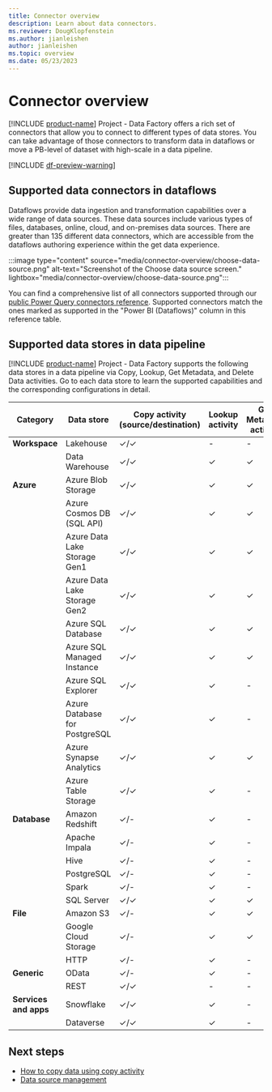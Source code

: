 ```yaml
---
title: Connector overview
description: Learn about data connectors.
ms.reviewer: DougKlopfenstein
ms.author: jianleishen
author: jianleishen
ms.topic: overview 
ms.date: 05/23/2023
---
```


# Connector overview

[!INCLUDE [product-name](../includes/product-name.md)] Project - Data Factory offers a rich set of connectors that allow you to connect to different types of data stores. You can take advantage of those connectors to transform data in dataflows or move a PB-level of dataset with high-scale in a data pipeline.

[!INCLUDE [df-preview-warning](includes/df-preview-warning.md)]

## Supported data connectors in dataflows

Dataflows provide data ingestion and transformation capabilities over a wide range of data sources. These data sources include various types of files, databases, online, cloud, and on-premises data sources. There are greater than 135 different data connectors, which are accessible from the dataflows authoring experience within the get data experience.

:::image type="content" source="media/connector-overview/choose-data-source.png" alt-text="Screenshot of the Choose data source screen." lightbox="media/connector-overview/choose-data-source.png":::

You can find a comprehensive list of all connectors supported through our [public Power Query connectors reference](/power-query/connectors/). Supported connectors match the ones marked as supported in the "Power BI (Dataflows)" column in this reference table.

## Supported data stores in data pipeline

[!INCLUDE [product-name](../includes/product-name.md)] Project - Data Factory supports the following data stores in a data pipeline via Copy, Lookup, Get Metadata, and Delete Data activities. Go to each data store to learn the supported capabilities and the corresponding configurations in detail.

| **Category** | **Data store** | **Copy activity (source/destination)** | **Lookup activity** | **Get Metadata activity** | **Delete activity** | **Script activity** | **Stored Procedure activity** |
|---|---|---|---|---|---|---|---|
| **Workspace** | Lakehouse | ✓/✓ | - | - | ✓ | - | - |
|  | Data Warehouse | ✓/✓ | ✓ | ✓ | - | ✓ | ✓ |
| **Azure** | Azure Blob Storage | ✓/✓ | ✓ | ✓ | ✓ | - | - |
|  | Azure Cosmos DB (SQL API) | ✓/✓ | ✓ | ✓ | ✓ | - | - |
|  | Azure Data Lake Storage Gen1 | ✓/✓ | ✓ | ✓ | ✓ | - | - |
|  | Azure Data Lake Storage Gen2 | ✓/✓ | ✓ | ✓ | ✓ | - | - |
|  | Azure SQL Database | ✓/✓ | ✓ | ✓ | ✓ | ✓ | ✓ |
|  | Azure SQL Managed Instance | ✓/✓ | ✓ | ✓ | - | ✓ | ✓ |
|  | Azure SQL Explorer | ✓/✓ | ✓ | - | - | - | - |
|  | Azure Database for PostgreSQL  | ✓/✓ | ✓ | - | - | - | - |
|  | Azure Synapse Analytics | ✓/✓ | ✓ | ✓ | - | ✓ | ✓ |
|  | Azure Table Storage | ✓/✓ | ✓ | - | - | - | - |
| **Database** | Amazon Redshift | ✓/-  | ✓ | - | - | - | - |
|  | Apache Impala | ✓/-  | ✓ | - | - | - | - |
|  | Hive  | ✓/-  | ✓ | - | - | - | - |
|  | PostgreSQL | ✓/-  | ✓ | - | - | - | - |
|  | Spark | ✓/-  | ✓ | - | - | - | - |
|  | SQL Server | ✓/✓ | ✓ | ✓ | - | ✓ | ✓ |
| **File** | Amazon S3 | ✓/-  | ✓ | ✓ | ✓ | - | - |
|  | Google Cloud Storage | ✓/-  | ✓ | ✓ | ✓ | - | - |
|  | HTTP | ✓/-  | ✓ | - | - | - | - |
| **Generic** | OData | ✓/-  | ✓ | - | - | - | - |
|  | REST | ✓/✓ | - | - | - | - | - |
| **Services and apps** | Snowflake | ✓/✓ | ✓ | - | - | ✓ | - |
|  | Dataverse | ✓/✓ | ✓ | - | - | - | - |

## Next steps

- [How to copy data using copy activity](copy-data-activity.md)
- [Data source management](data-source-management.md)
